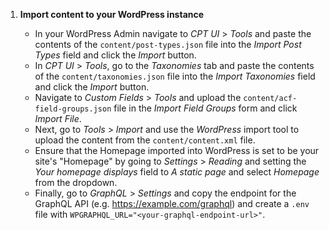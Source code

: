 1. **Import content to your WordPress instance**

   - In your WordPress Admin navigate to _CPT UI_ > _Tools_ and paste the contents of the `content/post-types.json` file into the _Import Post Types_ field and click the _Import_ button.
   - In _CPT UI_ > _Tools_, go to the _Taxonomies_ tab and paste the contents of the `content/taxonomies.json` file into the _Import Taxonomies_ field and click the _Import_ button.
   - Navigate to _Custom Fields_ > _Tools_ and upload the `content/acf-field-groups.json` file in the _Import Field Groups_ form and click _Import File_.
   - Next, go to _Tools_ > _Import_ and use the _WordPress_ import tool to upload the content from the `content/content.xml` file.
   - Ensure that the Homepage imported into WordPress is set to be your site's "Homepage" by going to _Settings_ > _Reading_ and setting the _Your homepage displays_ field to _A static page_ and select _Homepage_ from the dropdown.
   - Finally, go to _GraphQL_ > _Settings_ and copy the endpoint for the GraphQL API (e.g. https://example.com/graphql) and create a `.env` file with `WPGRAPHQL_URL="<your-graphql-endpoint-url>"`.
